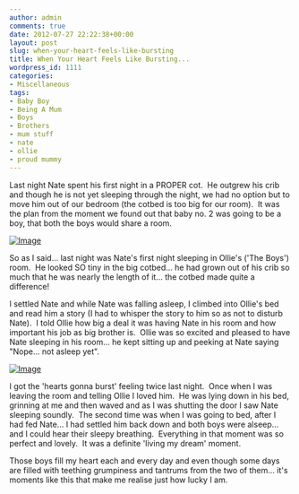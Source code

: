 ```yaml
---
author: admin
comments: true
date: 2012-07-27 22:22:38+00:00
layout: post
slug: when-your-heart-feels-like-bursting
title: When Your Heart Feels Like Bursting...
wordpress_id: 1111
categories:
- Miscellaneous
tags:
- Baby Boy
- Being A Mum
- Boys
- Brothers
- mum stuff
- nate
- ollie
- proud mummy
---
```


Last night Nate spent his first night in a PROPER cot.  He outgrew his crib and though he is not yet sleeping through the night, we had no option but to move him out of our bedroom (the cotbed is too big for our room).  It was the plan from the moment we found out that baby no. 2 was going to be a boy, that both the boys would share a room.

[![Image](http://www.outmumbered.com/wp-content/uploads/2012/07/dsc_8186.jpg?w=487)](http://www.outmumbered.com/wp-content/uploads/2012/07/dsc_8186.jpg)

So as I said... last night was Nate's first night sleeping in Ollie's ('The Boys') room.  He looked SO tiny in the big cotbed... he had grown out of his crib so much that he was nearly the length of it... the cotbed made quite a difference!

I settled Nate and while Nate was falling asleep, I climbed into Ollie's bed and read him a story (I had to whisper the story to him so as not to disturb Nate).  I told Ollie how big a deal it was having Nate in his room and how important his job as big brother is.  Ollie was so excited and pleased to have Nate sleeping in his room... he kept sitting up and peeking at Nate saying "Nope... not asleep yet".

[![Image](http://www.outmumbered.com/wp-content/uploads/2012/07/dsc_8190.jpg?w=487)](http://www.outmumbered.com/wp-content/uploads/2012/07/dsc_8190.jpg)

I got the 'hearts gonna burst' feeling twice last night.  Once when I was leaving the room and telling Ollie I loved him.  He was lying down in his bed, grinning at me and then waved and as I was shutting the door I saw Nate sleeping soundly.  The second time was when I was going to bed, after I had fed Nate... I had settled him back down and both boys were alseep... and I could hear their sleepy breathing.  Everything in that moment was so perfect and lovely.  It was a definite 'living my dream' moment.

Those boys fill my heart each and every day and even though some days are filled with teething grumpiness and tantrums from the two of them... it's moments like this that make me realise just how lucky I am.
